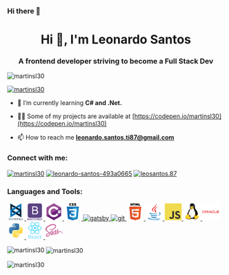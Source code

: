 ### Hi there 👋

<h1 align="center">Hi 👋, I'm Leonardo Santos</h1>
<h3 align="center">A frontend developer striving to become a Full Stack Dev</h3>

<p align="left"> <img src="https://komarev.com/ghpvc/?username=martinsl30&label=Profile%20views&color=0e75b6&style=flat" alt="martinsl30" /> </p>

<p align="left"> <a href="https://github.com/ryo-ma/github-profile-trophy"><img src="https://github-profile-trophy.vercel.app/?username=martinsl30" alt="martinsl30" /></a> </p>

- 🌱 I’m currently learning **C# and .Net.**

- 👨‍💻 Some of my projects are available at [https://codepen.io/martinsl30](https://codepen.io/martinsl30)

- 📫 How to reach me **leonardo.santos.ti87@gmail.com**

<h3 align="left">Connect with me:</h3>
<p align="left">
<a href="https://codepen.io/martinsl30" target="blank"><img align="center" src="https://cdn.jsdelivr.net/npm/simple-icons@3.0.1/icons/codepen.svg" alt="martinsl30" height="30" width="40" /></a>
<a href="https://linkedin.com/in/leonardo-santos-493a0665" target="blank"><img align="center" src="https://cdn.jsdelivr.net/npm/simple-icons@3.0.1/icons/linkedin.svg" alt="leonardo-santos-493a0665" height="30" width="40" /></a>
<a href="https://instagram.com/leosantos.87" target="blank"><img align="center" src="https://cdn.jsdelivr.net/npm/simple-icons@3.0.1/icons/instagram.svg" alt="leosantos.87" height="30" width="40" /></a>
</p>

<h3 align="left">Languages and Tools:</h3>
<p align="left"> <a href="https://backbonejs.org" target="_blank"> <img src="https://raw.githubusercontent.com/devicons/devicon/master/icons/backbonejs/backbonejs-original-wordmark.svg" alt="backbonejs" width="40" height="40"/> </a> <a href="https://getbootstrap.com" target="_blank"> <img src="https://raw.githubusercontent.com/devicons/devicon/master/icons/bootstrap/bootstrap-plain-wordmark.svg" alt="bootstrap" width="40" height="40"/> </a> <a href="https://www.w3schools.com/cs/" target="_blank"> <img src="https://raw.githubusercontent.com/devicons/devicon/master/icons/csharp/csharp-original.svg" alt="csharp" width="40" height="40"/> </a> <a href="https://www.w3schools.com/css/" target="_blank"> <img src="https://raw.githubusercontent.com/devicons/devicon/master/icons/css3/css3-original-wordmark.svg" alt="css3" width="40" height="40"/> </a> <a href="https://www.gatsbyjs.com/" target="_blank"> <img src="https://www.vectorlogo.zone/logos/gatsbyjs/gatsbyjs-icon.svg" alt="gatsby" width="40" height="40"/> </a> <a href="https://git-scm.com/" target="_blank"> <img src="https://www.vectorlogo.zone/logos/git-scm/git-scm-icon.svg" alt="git" width="40" height="40"/> </a> <a href="https://www.w3.org/html/" target="_blank"> <img src="https://raw.githubusercontent.com/devicons/devicon/master/icons/html5/html5-original-wordmark.svg" alt="html5" width="40" height="40"/> </a> <a href="https://www.java.com" target="_blank"> <img src="https://raw.githubusercontent.com/devicons/devicon/master/icons/java/java-original.svg" alt="java" width="40" height="40"/> </a> <a href="https://developer.mozilla.org/en-US/docs/Web/JavaScript" target="_blank"> <img src="https://raw.githubusercontent.com/devicons/devicon/master/icons/javascript/javascript-original.svg" alt="javascript" width="40" height="40"/> </a> <a href="https://www.linux.org/" target="_blank"> <img src="https://raw.githubusercontent.com/devicons/devicon/master/icons/linux/linux-original.svg" alt="linux" width="40" height="40"/> </a> <a href="https://www.oracle.com/" target="_blank"> <img src="https://raw.githubusercontent.com/devicons/devicon/master/icons/oracle/oracle-original.svg" alt="oracle" width="40" height="40"/> </a> <a href="https://www.python.org" target="_blank"> <img src="https://raw.githubusercontent.com/devicons/devicon/master/icons/python/python-original.svg" alt="python" width="40" height="40"/> </a> <a href="https://reactjs.org/" target="_blank"> <img src="https://raw.githubusercontent.com/devicons/devicon/master/icons/react/react-original-wordmark.svg" alt="react" width="40" height="40"/> </a> <a href="https://sass-lang.com" target="_blank"> <img src="https://raw.githubusercontent.com/devicons/devicon/master/icons/sass/sass-original.svg" alt="sass" width="40" height="40"/> </a> </p>

<p><img align="left" src="https://github-readme-stats.vercel.app/api/top-langs?username=martinsl30&show_icons=true&locale=en&layout=compact" alt="martinsl30" /></p>

<p>&nbsp;<img align="center" src="https://github-readme-stats.vercel.app/api?username=martinsl30&show_icons=true&locale=en" alt="martinsl30" /></p>

<p><img align="center" src="https://github-readme-streak-stats.herokuapp.com/?user=martinsl30&" alt="martinsl30" /></p>
